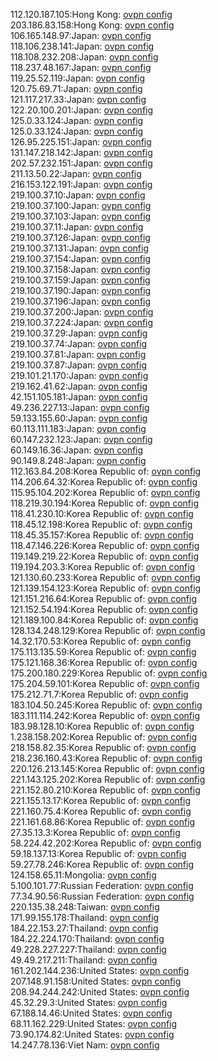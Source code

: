 112.120.187.105:Hong Kong: [ovpn config](vpn/112_120_187_105.ovpn)  
203.186.83.158:Hong Kong: [ovpn config](vpn/203_186_83_158.ovpn)  
106.165.148.97:Japan: [ovpn config](vpn/106_165_148_97.ovpn)  
118.106.238.141:Japan: [ovpn config](vpn/118_106_238_141.ovpn)  
118.108.232.208:Japan: [ovpn config](vpn/118_108_232_208.ovpn)  
118.237.48.167:Japan: [ovpn config](vpn/118_237_48_167.ovpn)  
119.25.52.119:Japan: [ovpn config](vpn/119_25_52_119.ovpn)  
120.75.69.71:Japan: [ovpn config](vpn/120_75_69_71.ovpn)  
121.117.217.33:Japan: [ovpn config](vpn/121_117_217_33.ovpn)  
122.20.100.201:Japan: [ovpn config](vpn/122_20_100_201.ovpn)  
125.0.33.124:Japan: [ovpn config](vpn/125_0_33_124.ovpn)  
125.0.33.124:Japan: [ovpn config](vpn/125_0_33_124.ovpn)  
126.95.225.151:Japan: [ovpn config](vpn/126_95_225_151.ovpn)  
131.147.218.142:Japan: [ovpn config](vpn/131_147_218_142.ovpn)  
202.57.232.151:Japan: [ovpn config](vpn/202_57_232_151.ovpn)  
211.13.50.22:Japan: [ovpn config](vpn/211_13_50_22.ovpn)  
216.153.122.191:Japan: [ovpn config](vpn/216_153_122_191.ovpn)  
219.100.37.10:Japan: [ovpn config](vpn/219_100_37_10.ovpn)  
219.100.37.100:Japan: [ovpn config](vpn/219_100_37_100.ovpn)  
219.100.37.103:Japan: [ovpn config](vpn/219_100_37_103.ovpn)  
219.100.37.11:Japan: [ovpn config](vpn/219_100_37_11.ovpn)  
219.100.37.126:Japan: [ovpn config](vpn/219_100_37_126.ovpn)  
219.100.37.131:Japan: [ovpn config](vpn/219_100_37_131.ovpn)  
219.100.37.154:Japan: [ovpn config](vpn/219_100_37_154.ovpn)  
219.100.37.158:Japan: [ovpn config](vpn/219_100_37_158.ovpn)  
219.100.37.159:Japan: [ovpn config](vpn/219_100_37_159.ovpn)  
219.100.37.190:Japan: [ovpn config](vpn/219_100_37_190.ovpn)  
219.100.37.196:Japan: [ovpn config](vpn/219_100_37_196.ovpn)  
219.100.37.200:Japan: [ovpn config](vpn/219_100_37_200.ovpn)  
219.100.37.224:Japan: [ovpn config](vpn/219_100_37_224.ovpn)  
219.100.37.29:Japan: [ovpn config](vpn/219_100_37_29.ovpn)  
219.100.37.74:Japan: [ovpn config](vpn/219_100_37_74.ovpn)  
219.100.37.81:Japan: [ovpn config](vpn/219_100_37_81.ovpn)  
219.100.37.87:Japan: [ovpn config](vpn/219_100_37_87.ovpn)  
219.101.21.170:Japan: [ovpn config](vpn/219_101_21_170.ovpn)  
219.162.41.62:Japan: [ovpn config](vpn/219_162_41_62.ovpn)  
42.151.105.181:Japan: [ovpn config](vpn/42_151_105_181.ovpn)  
49.236.227.13:Japan: [ovpn config](vpn/49_236_227_13.ovpn)  
59.133.155.60:Japan: [ovpn config](vpn/59_133_155_60.ovpn)  
60.113.111.183:Japan: [ovpn config](vpn/60_113_111_183.ovpn)  
60.147.232.123:Japan: [ovpn config](vpn/60_147_232_123.ovpn)  
60.149.16.36:Japan: [ovpn config](vpn/60_149_16_36.ovpn)  
90.149.8.248:Japan: [ovpn config](vpn/90_149_8_248.ovpn)  
112.163.84.208:Korea Republic of: [ovpn config](vpn/112_163_84_208.ovpn)  
114.206.64.32:Korea Republic of: [ovpn config](vpn/114_206_64_32.ovpn)  
115.95.104.202:Korea Republic of: [ovpn config](vpn/115_95_104_202.ovpn)  
118.219.30.194:Korea Republic of: [ovpn config](vpn/118_219_30_194.ovpn)  
118.41.230.10:Korea Republic of: [ovpn config](vpn/118_41_230_10.ovpn)  
118.45.12.198:Korea Republic of: [ovpn config](vpn/118_45_12_198.ovpn)  
118.45.35.157:Korea Republic of: [ovpn config](vpn/118_45_35_157.ovpn)  
118.47.146.226:Korea Republic of: [ovpn config](vpn/118_47_146_226.ovpn)  
119.149.219.22:Korea Republic of: [ovpn config](vpn/119_149_219_22.ovpn)  
119.194.203.3:Korea Republic of: [ovpn config](vpn/119_194_203_3.ovpn)  
121.130.60.233:Korea Republic of: [ovpn config](vpn/121_130_60_233.ovpn)  
121.139.154.123:Korea Republic of: [ovpn config](vpn/121_139_154_123.ovpn)  
121.151.216.64:Korea Republic of: [ovpn config](vpn/121_151_216_64.ovpn)  
121.152.54.194:Korea Republic of: [ovpn config](vpn/121_152_54_194.ovpn)  
121.189.100.84:Korea Republic of: [ovpn config](vpn/121_189_100_84.ovpn)  
128.134.248.129:Korea Republic of: [ovpn config](vpn/128_134_248_129.ovpn)  
14.32.170.53:Korea Republic of: [ovpn config](vpn/14_32_170_53.ovpn)  
175.113.135.59:Korea Republic of: [ovpn config](vpn/175_113_135_59.ovpn)  
175.121.168.36:Korea Republic of: [ovpn config](vpn/175_121_168_36.ovpn)  
175.200.180.229:Korea Republic of: [ovpn config](vpn/175_200_180_229.ovpn)  
175.204.59.101:Korea Republic of: [ovpn config](vpn/175_204_59_101.ovpn)  
175.212.71.7:Korea Republic of: [ovpn config](vpn/175_212_71_7.ovpn)  
183.104.50.245:Korea Republic of: [ovpn config](vpn/183_104_50_245.ovpn)  
183.111.114.242:Korea Republic of: [ovpn config](vpn/183_111_114_242.ovpn)  
183.98.128.10:Korea Republic of: [ovpn config](vpn/183_98_128_10.ovpn)  
1.238.158.202:Korea Republic of: [ovpn config](vpn/1_238_158_202.ovpn)  
218.158.82.35:Korea Republic of: [ovpn config](vpn/218_158_82_35.ovpn)  
218.236.160.43:Korea Republic of: [ovpn config](vpn/218_236_160_43.ovpn)  
220.126.213.145:Korea Republic of: [ovpn config](vpn/220_126_213_145.ovpn)  
221.143.125.202:Korea Republic of: [ovpn config](vpn/221_143_125_202.ovpn)  
221.152.80.210:Korea Republic of: [ovpn config](vpn/221_152_80_210.ovpn)  
221.155.13.17:Korea Republic of: [ovpn config](vpn/221_155_13_17.ovpn)  
221.160.75.4:Korea Republic of: [ovpn config](vpn/221_160_75_4.ovpn)  
221.161.68.86:Korea Republic of: [ovpn config](vpn/221_161_68_86.ovpn)  
27.35.13.3:Korea Republic of: [ovpn config](vpn/27_35_13_3.ovpn)  
58.224.42.202:Korea Republic of: [ovpn config](vpn/58_224_42_202.ovpn)  
59.18.137.13:Korea Republic of: [ovpn config](vpn/59_18_137_13.ovpn)  
59.27.78.246:Korea Republic of: [ovpn config](vpn/59_27_78_246.ovpn)  
124.158.65.11:Mongolia: [ovpn config](vpn/124_158_65_11.ovpn)  
5.100.101.77:Russian Federation: [ovpn config](vpn/5_100_101_77.ovpn)  
77.34.90.56:Russian Federation: [ovpn config](vpn/77_34_90_56.ovpn)  
220.135.38.248:Taiwan: [ovpn config](vpn/220_135_38_248.ovpn)  
171.99.155.178:Thailand: [ovpn config](vpn/171_99_155_178.ovpn)  
184.22.153.27:Thailand: [ovpn config](vpn/184_22_153_27.ovpn)  
184.22.224.170:Thailand: [ovpn config](vpn/184_22_224_170.ovpn)  
49.228.227.227:Thailand: [ovpn config](vpn/49_228_227_227.ovpn)  
49.49.217.211:Thailand: [ovpn config](vpn/49_49_217_211.ovpn)  
161.202.144.236:United States: [ovpn config](vpn/161_202_144_236.ovpn)  
207.148.91.158:United States: [ovpn config](vpn/207_148_91_158.ovpn)  
208.94.244.242:United States: [ovpn config](vpn/208_94_244_242.ovpn)  
45.32.29.3:United States: [ovpn config](vpn/45_32_29_3.ovpn)  
67.188.14.46:United States: [ovpn config](vpn/67_188_14_46.ovpn)  
68.11.162.229:United States: [ovpn config](vpn/68_11_162_229.ovpn)  
73.90.174.82:United States: [ovpn config](vpn/73_90_174_82.ovpn)  
14.247.78.136:Viet Nam: [ovpn config](vpn/14_247_78_136.ovpn)  
